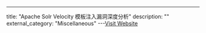 ---
title: "Apache Solr Velocity 模板注入漏洞深度分析"
description: ""
external_category: "Miscellaneous"
---[Visit Website](https://paper.seebug.org/1107/)

